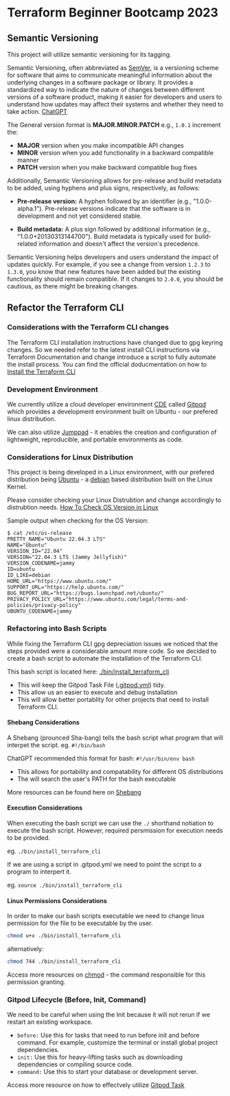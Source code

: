 # Terraform Beginner Bootcamp 2023

## Semantic Versioning

This project will utilize semantic versioning for its tagging.

Semantic Versioning, often abbreviated as [SemVer](https://semver.org/), is a versioning scheme for software that aims to communicate meaningful information about the underlying changes in a software package or library. It provides a standardized way to indicate the nature of changes between different versions of a software product, making it easier for developers and users to understand how updates may affect their systems and whether they need to take action. [ChatGPT](https://chat.openai.com/tGPT)

The General version format is **MAJOR.MINOR.PATCH** e.g., `1.0.1` increment the:
 
- **MAJOR** version when you make incompatible API changes
- **MINOR** version when you add functionality in a backward compatible manner
- **PATCH** version when you make backward compatible bug fixes


Additionally, Semantic Versioning allows for pre-release and build metadata to be added, using hyphens and plus signs, respectively, as follows:

- **Pre-release version:** A hyphen followed by an identifier (e.g., "1.0.0-alpha.1"). Pre-release versions indicate that the software is in development and not yet considered stable.

- **Build metadata:** A plus sign followed by additional information (e.g., "1.0.0+20130313144700"). Build metadata is typically used for build-related information and doesn't affect the version's precedence.

Semantic Versioning helps developers and users understand the impact of updates quickly. For example, if you see a change from version ``1.2.3`` to ``1.3.0``, you know that new features have been added but the existing functionality should remain compatible. If it changes to ``2.0.0``, you should be cautious, as there might be breaking changes.


## Refactor the Terraform CLI
### Considerations with the Terraform CLI changes
The Terraform CLI installation instructions have changed due to gpg keyring changes. So we needed refer to the latest install CLI instructions via Terraform Documentation and change introduce a script to fully automate the install process. You can find the official doducmentation on how to [Install the Terraform CLI](https://developer.hashicorp.com/terraform/tutorials/aws-get-started/install-cli)

### Development Environment
We currentlly utilize a cloud developer environment [CDE](https://www.gitpod.io/cde) called [Gitpod](https://gitpod.io/workspaces) which provides a development environment built on Ubuntu - our prefered linux distribution.

We can also utilize [Jumppad](https://jumppad.dev/) - it enables the creation and configuration of lightweight, reproducible, and portable environments as code.

### Considerations for Linux Distribution
This project is being developed in a Linux environment, with our prefered distribution being [Ubuntu](https://ubuntu.com/) - a [debian](https://www.debian.org/) based distribution built on the Linux Kernel.

Please consider checking your Linux Distrubtion and change accordingly to distrubtion needs. [How To Check OS Version in Linux](
https://www.cyberciti.biz/faq/how-to-check-os-version-in-linux-command-line/)

Sample output when checking for the OS Version:

```
$ cat /etc/os-release
PRETTY_NAME="Ubuntu 22.04.3 LTS"
NAME="Ubuntu"
VERSION_ID="22.04"
VERSION="22.04.3 LTS (Jammy Jellyfish)"
VERSION_CODENAME=jammy
ID=ubuntu
ID_LIKE=debian
HOME_URL="https://www.ubuntu.com/"
SUPPORT_URL="https://help.ubuntu.com/"
BUG_REPORT_URL="https://bugs.launchpad.net/ubuntu/"
PRIVACY_POLICY_URL="https://www.ubuntu.com/legal/terms-and-policies/privacy-policy"
UBUNTU_CODENAME=jammy
```

### Refactoring into Bash Scripts

While fixing the Terraform CLI gpg depreciation issues we noticed that the steps provided were a considerable amount more code. So we decided to create a bash script to automate the installation of the Terraform CLI.

This bash script is located here: [./bin/install_terraform_cli](./bin/install_terraform_cli)

- This will keep the Gitpod Task File ([.gitpod.yml](.gitpod.yml)) tidy.
- This allow us an easier to execute and debug installation
- This will allow better portablity for other projects that need to install Terraform CLI.

#### Shebang Considerations

A Shebang (prounced Sha-bang) tells the bash script what program that will interpet the script. eg. `#!/bin/bash`

ChatGPT recommended this format for bash: `#!/usr/bin/env bash`

- This allows for portability and compatability for different OS distributions 
- The will search the user's PATH for the bash executable

More resources can be found here on [Shebang](https://en.wikipedia.org/wiki/Shebang_(Unix))

#### Execution Considerations

When executing the bash script we can use the `./` shorthand notiation to execute the bash script. However, required persmission for execution needs to be provided.

eg. `./bin/install_terraform_cli`

If we are using a script in .gitpod.yml  we need to point the script to a program to interpert it.

eg. `source ./bin/install_terraform_cli`

#### Linux Permissions Considerations

In order to make our bash scripts executable we need to change linux permission for the file to be executable by the user.

```sh
chmod u+x ./bin/install_terraform_cli
```

alternatively:

```sh
chmod 744 ./bin/install_terraform_cli
```

Access more resources on [chmod](https://en.wikipedia.org/wiki/Chmod) - the command responsible for this permission granting.

### Gitpod Lifecycle (Before, Init, Command)

We need to be careful when using the Init because it will not rerun if we restart an existing workspace.

- `before:` Use this for tasks that need to run before init and before command. For example, customize the terminal or install global project dependencies.
- `init:` Use this for heavy-lifting tasks such as downloading dependencies or compiling source code.
- `command:` Use this to start your database or development server.

Access more resource on how to effectvely utilize [Gitpod Task](https://www.gitpod.io/docs/configure/workspaces/tasks)